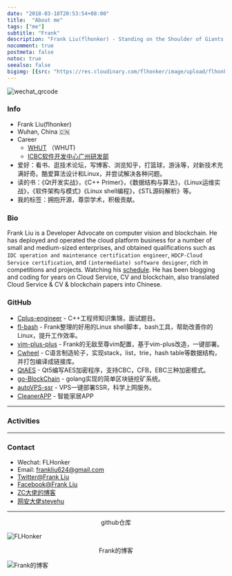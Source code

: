 ```yaml
---
date: "2018-03-18T20:53:54+08:00"
title:  "About me"
tags: ["me"]
subtitle: "Frank"
description: "Frank Liu(flhonker) - Standing on the Shoulder of Giants."
nocomment: true
postmeta: false
notoc: true
seealso: false
bigimg: [{src: "https://res.cloudinary.com/flhonker/image/upload/flhonker-hugo/share_img/post-bg-linux_8.jpg", desc: "Kernel"}]
---
```


![wechat_qrcode](https://res.cloudinary.com/flhonker/image/upload/flhonker-hugo/logo/QRCode_WeChat.png)

### Info

- Frank Liu(flhonker)
- Wuhan, China 🇨🇳
- Career
  - [WHUT](http://www.whut.edu.cn/) （WHUT)
  - [ICBC软件开发中心广州研发部](http://www.icbc.com.cn/)
- 爱好：看书、逛技术论坛，写博客、浏览知乎，打篮球，游泳等，对新技术充满好奇。酷爱算法设计和Linux，并尝试解决各种问题。 
- 读的书：《Qt开发实战》，《C++ Primer》，《数据结构与算法》，《Linux运维实战》，《软件架构与模式》《Linux shell编程》，《STL源码解析》等。 
- 我的标签：拥抱开源，尊崇学术，积极贡献。 
  

### Bio

Frank Liu is a Developer Advocate on computer vision and blockchain. He has deployed and operated the cloud platform business for a number of small and medium-sized enterprises, and obtained qualifications such as `IDC operation and maintenance certification engineer`, `HDCP-Cloud Service certification`, and `(intermediate) software designer`, rich in competitions and projects. Watching his [schedule](https://flhonker.github.io/about/#activities). He has been blogging and coding for years on Cloud Service, CV and blockchain, also translated Cloud Service & CV & blockchain papers into Chinese.

### GitHub

- [Cplus-engineer](https://github.com/FLHonker/Cplus-engineer) - C++工程师知识集锦，面试题目。
- [fl-bash](https://github.com/FLHonker/fl-bash) -  Frank整理的好用的Linux shell脚本，bash工具，帮助改善你的Linux，提升工作效率。
- [vim-plus-plus](https://github.com/FLHonker/vim-plus-plus) - Frank的无敌至尊vim配置，基于vim-plus改造，一键部署。
- [Cwheel](https://github.com/FLHonker/Cwheel) - C语言制造轮子，实现stack，list，trie，hash table等数据结构，并打包编译成链接库。
- [QtAES](https://github.com/FLHonker/QtAES) - Qt5编写AES加密程序，支持CBC，CFB，EBC三种加密模式。
- [go-BlockChain](https://github.com/FLHonker/go-BlockChain) - golang实现的简单区块链挖矿系统。
- [autoVPS-ssr](https://github.com/FLHonker/autoVPS-ssr) - VPS一键部署SSR，科学上网服务。
- [CleanerAPP](https://github.com/FLHonker/CleanerAPP) - 智能家居APP

---

### Activities

---

### Contact

- Wechat: FLHonker
- Email: frankliu624@gmail.com
- [Twitter@Frank Liu](https://twitter.com/FrankLi17399372)
- [Facebook@Frank Liu](https://facebook.com/FLHonker)
- [ZC大佬的博客](https://lucuspring.github.io)
- [网安大佬stevehu](https://stevehu.cn/)

---

<center>github仓库</center>

![FLHonker](https://res.cloudinary.com/flhonker/image/upload/flhonker-hugo/logo/QRCode_github.png) 

<center>Frank的博客</center>

![Frank的博客](https://res.cloudinary.com/flhonker/image/upload/flhonker-hugo/logo/QRCode_blog.png)